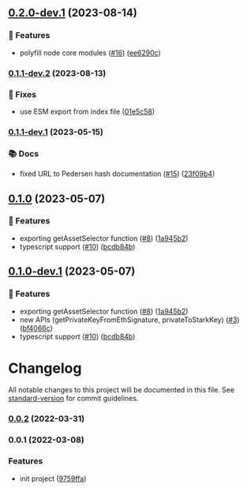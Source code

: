 ## [0.2.0-dev.1](https://github.com/starkware-libs/starkware-crypto-utils/compare/v0.1.1-dev.2...v0.2.0-dev.1) (2023-08-14)


### 🧩 Features

* polyfill node core modules ([#16](https://github.com/starkware-libs/starkware-crypto-utils/issues/16)) ([ee6290c](https://github.com/starkware-libs/starkware-crypto-utils/commit/ee6290cee5aaca92d24ce80e3c1d0f9e4ee736a6))

### [0.1.1-dev.2](https://github.com/starkware-libs/starkware-crypto-utils/compare/v0.1.1-dev.1...v0.1.1-dev.2) (2023-08-13)


### 🔧 Fixes

* use ESM export from index file ([01e5c58](https://github.com/starkware-libs/starkware-crypto-utils/commit/01e5c58b09b46bac6c4b832b4a8a8601f6075db0))

### [0.1.1-dev.1](https://github.com/starkware-libs/starkware-crypto-utils/compare/v0.1.0...v0.1.1-dev.1) (2023-05-15)


### 📚 Docs

* fixed URL to Pedersen hash documentation ([#15](https://github.com/starkware-libs/starkware-crypto-utils/issues/15)) ([23f09b4](https://github.com/starkware-libs/starkware-crypto-utils/commit/23f09b44369a58d2f9169291e103e33cb99ace52))

## [0.1.0](https://github.com/starkware-libs/starkware-crypto-utils/compare/v0.0.2...v0.1.0) (2023-05-07)


### 🧩 Features

* exporting getAssetSelector function ([#8](https://github.com/starkware-libs/starkware-crypto-utils/issues/8)) ([1a945b2](https://github.com/starkware-libs/starkware-crypto-utils/commit/1a945b2ffbdf56c68bb7606c45341c9d117422ad))
* typescript support ([#10](https://github.com/starkware-libs/starkware-crypto-utils/issues/10)) ([bcdb84b](https://github.com/starkware-libs/starkware-crypto-utils/commit/bcdb84b829897af809886e60a3fe284e1dde1eae))

## [0.1.0-dev.1](https://github.com/starkware-libs/starkware-crypto-utils/compare/v0.0.1...v0.1.0-dev.1) (2023-05-07)


### 🧩 Features

* exporting getAssetSelector function ([#8](https://github.com/starkware-libs/starkware-crypto-utils/issues/8)) ([1a945b2](https://github.com/starkware-libs/starkware-crypto-utils/commit/1a945b2ffbdf56c68bb7606c45341c9d117422ad))
* new APIs (getPrivateKeyFromEthSignature, privateToStarkKey) ([#3](https://github.com/starkware-libs/starkware-crypto-utils/issues/3)) ([bf4066c](https://github.com/starkware-libs/starkware-crypto-utils/commit/bf4066c81e4389daea0c388370ac509d89f1a3e1))
* typescript support ([#10](https://github.com/starkware-libs/starkware-crypto-utils/issues/10)) ([bcdb84b](https://github.com/starkware-libs/starkware-crypto-utils/commit/bcdb84b829897af809886e60a3fe284e1dde1eae))

# Changelog

All notable changes to this project will be documented in this file. See [standard-version](https://github.com/conventional-changelog/standard-version) for commit guidelines.

### [0.0.2](https://github.com/starkware-libs/starkware-crypto-utils/compare/v0.0.2-0...v0.0.2) (2022-03-31)

### 0.0.1 (2022-03-08)

### Features

- init project ([9759ffa](https://github.com/starkware-libs/starkware-crypto-utils/commit/9759ffac52538345524c90a784e653c95d8899f5))

